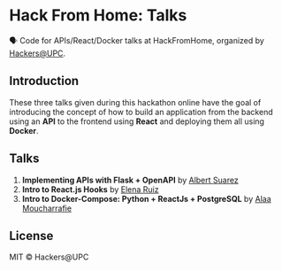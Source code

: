 # Hack From Home: Talks

🗣 Code for APIs/React/Docker talks at HackFromHome, organized by [Hackers@UPC](https://hackersatupc.org/).

## Introduction

These three talks given during this hackathon online have the goal of introducing the concept of how to build an application from the backend using an **API** to the frontend using **React** and deploying them all using **Docker**.

## Talks

1. **Implementing APIs with Flask + OpenAPI** by [Albert Suarez](https://github.com/AlbertSuarez)
2. **Intro to React.js Hooks** by [Elena Ruiz](https://github.com/elena20ruiz)
3. **Intro to Docker-Compose: Python + ReactJs + PostgreSQL** by [Alaa Moucharrafie](https://github.com/alaamouch)

## License

MIT © Hackers@UPC